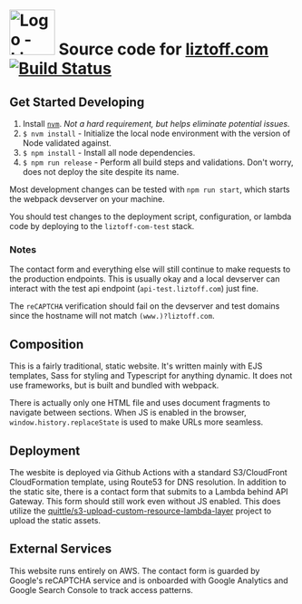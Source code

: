 # <img src="src/images/liz-logo-blue-small.png" alt="Logo - Liz Toff - Copywriter" height="80px"> Source code for [liztoff.com](https://liztoff.com) [![Build Status](https://github.com/quittle/www_liztoff_com/actions/workflows/npm.yml/badge.svg?branch=main)](https://github.com/quittle/www_liztoff_com/actions/workflows/npm.yml?query=branch%3Amain)

## Get Started Developing

1. Install [`nvm`](https://github.com/nvm-sh/nvm). _Not a hard requirement, but helps eliminate potential issues._
1. `$ nvm install` - Initialize the local node environment with the version of Node validated against.
1. `$ npm install` - Install all node dependencies.
1. `$ npm run release` - Perform all build steps and validations. Don't worry, does not deploy the site despite its name.

Most development changes can be tested with `npm run start`, which starts the webpack devserver on your machine.

You should test changes to the deployment script, configuration, or lambda code by deploying to the `liztoff-com-test` stack.

### Notes

The contact form and everything else will still continue to make requests to the production endpoints. This is usually okay and a local devserver can interact with the test api endpoint (`api-test.liztoff.com`) just fine.

The `reCAPTCHA` verification should fail on the devserver and test domains since the hostname will not match `(www.)?liztoff.com`.

## Composition

This is a fairly traditional, static website. It's written mainly with EJS templates, Sass for styling and Typescript for anything dynamic. It does not use frameworks, but is built and bundled with webpack.

There is actually only one HTML file and uses document fragments to navigate between sections. When JS is enabled in the browser, `window.history.replaceState` is used to make URLs more seamless.

## Deployment

The wesbite is deployed via Github Actions with a standard S3/CloudFront CloudFormation template, using Route53 for DNS resolution. In addition to the static site, there is a contact form that submits to a Lambda behind API Gateway. This form should still work even without JS enabled. This does utilize the [quittle/s3-upload-custom-resource-lambda-layer](https://github.com/quittle/s3-upload-custom-resource-lambda-layer) project to upload the static assets.

## External Services

This website runs entirely on AWS. The contact form is guarded by Google's reCAPTCHA service and is onboarded with Google Analytics and Google Search Console to track access patterns.
